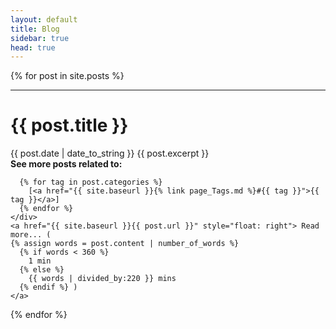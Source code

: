 ```yaml
---
layout: default
title: Blog
sidebar: true
head: true
---
```


<div class="posts">
  {% for post in site.posts %} 
    <hr>  
    <h1>{{ post.title }}</h1>
    <span class="post-date" display="inline">{{ post.date | date_to_string }}</span>
    {{ post.excerpt }}
    <div>
      <b>See more posts related to:</b>
      
      {% for tag in post.categories %}
        [<a href="{{ site.baseurl }}{% link page_Tags.md %}#{{ tag }}">{{ tag }}</a>]
      {% endfor %}
    </div> 
    <a href="{{ site.baseurl }}{{ post.url }}" style="float: right"> Read more... (
    {% assign words = post.content | number_of_words %}
      {% if words < 360 %}
        1 min
      {% else %}
        {{ words | divided_by:220 }} mins
      {% endif %} )
    </a>
  {% endfor %}
</div>

<!--
<div class="posts">
  {% for post in site.posts %}
    <li>
      <span class="post-date">{{ post.date | date_to_string }}</span>
      <a href="{{ site.baseurl }}{{ post.url }}">
          {{ post.title }}
      </a>
    </li>
  {% endfor %}
</div>
-->